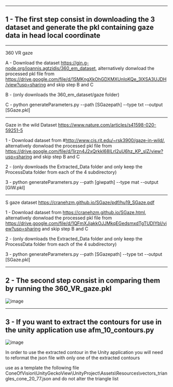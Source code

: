 

-----------
1 - The first step consist in downloading the 3 dataset and generate the pkl containing gaze data in head local coordinate
-----------

-----------
360 VR gaze


A - Download the dataset https://gin.g-node.org/ioannis.agtzidis/360_em_dataset, alternatively donwload the processed pkl file from https://drive.google.com/file/d/1SMKngXkOhGDXMXUnIoKQe_3lXSA3UJDH/view?usp=sharing and skip step B and C 

B - (only downloads the 360_em_dataset/gaze folder)

C - python generateParameters.py --path [SGazepath] --type txt --output [SGaze.pkl]


------------------------
Gaze in the wild Dataset https://www.nature.com/articles/s41598-020-59251-5


1 - Download dataset from #http://www.cis.rit.edu/~rsk3900/gaze-in-wild/, alternatively donwload the processed pkl file from https://drive.google.com/file/d/1irzn4J2xQrkkI68ILrI2uU6hz_KP_sIZ/view?usp=sharing and skip step B and C 

2 - (only downloads the Extracted_Data folder and only keep the ProcessData folder from each of the 4 subdirectory)

3 - python generateParameters.py --path [giwpath] --type mat --output [GIW.pkl]


--------------------------------
S gaze dataset  https://cranehzm.github.io/SGaze/pdf/hu19_SGaze.pdf


1 - Download dataset from https://cranehzm.github.io/SGaze.html, alternatively donwload the processed pkl file from https://drive.google.com/file/d/1QFmXJjakkOJJMkqEGedsmxdTgTUDIYbI/view?usp=sharing and skip step B and C 

2 - (only downloads the Extracted_Data folder and only keep the ProcessData folder from each of the 4 subdirectory)

3 - python generateParameters.py --path [SGazepath] --type txt --output [SGaze.pkl]


------------------------------------------------------------------------------------------------
2 - The second step consist in comparing them by running the 360_VR_gaze.pkl
------------------------------------------------------------------------------------------------
![image](https://user-images.githubusercontent.com/7544912/178710412-2609ad1f-dbd0-4088-8f68-14601546ffb6.png)

------------------------------------------------------------------------------------------------
3 - If you want to extract the contours for use in the unity application use afm_10_contours.py
------------------------------------------------------------------------------------------------

![image](https://user-images.githubusercontent.com/7544912/178714374-ac665a4d-a1c3-4084-8ed5-8fa388116af3.png)

In order to use the extracted contour in the Unity application you will need to reformat the json file with only one of the extracted contours

use as a template the following file ConeOfVision\UnityGeckoView\UnityProject\Assets\Resources\vectors_triangles_cone_20_77.json and do not alter the triangle list 



